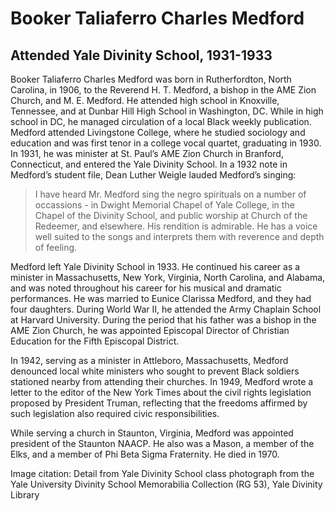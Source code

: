 # Booker Taliaferro Charles Medford
## Attended Yale Divinity School, 1931-1933
Booker Taliaferro Charles Medford was born in Rutherfordton, North Carolina, in 1906, to the Reverend H. T. Medford, a bishop in the AME Zion Church, and M. E. Medford. He attended high school in Knoxville, Tennessee, and at Dunbar Hill High School in Washington, DC. While in high school in DC, he managed circulation of a local Black weekly publication. Medford attended Livingstone College, where he studied sociology and education and was first tenor in a college vocal quartet, graduating in 1930. In 1931, he was minister at St. Paul’s AME Zion Church in Branford, Connecticut, and entered the Yale Divinity School. In a 1932 note in Medford’s student file, Dean Luther Weigle lauded Medford’s singing: 
>I have heard Mr. Medford sing the negro spirituals on a number of occassions - in Dwight Memorial Chapel of Yale College, in the Chapel of the Divinity School, and public worship at Church of the Redeemer, and elsewhere. His rendition is admirable. He has a voice well suited to the songs and interprets them with reverence and depth of feeling.

Medford left Yale Divinity School in 1933. He continued his career as a minister in Massachusetts, New York, Virginia, North Carolina, and Alabama, and was noted throughout his career for his musical and dramatic performances. He was married to Eunice Clarissa Medford, and they had four daughters. During World War II, he attended the Army Chaplain School at Harvard University. During the period that his father was a bishop in the AME Zion Church, he was appointed Episcopal Director of Christian Education for the Fifth Episcopal District.

In 1942, serving as a minister in Attleboro, Massachusetts, Medford denounced local white ministers who sought to prevent Black soldiers stationed nearby from attending their churches. In 1949, Medford wrote a letter to the editor of the New York Times about the civil rights legislation proposed by President Truman, reflecting that the freedoms affirmed by such legislation also required civic responsibilities.

While serving a church in Staunton, Virginia, Medford was appointed president of the Staunton NAACP. He also was a Mason, a member of the Elks, and a member of Phi Beta Sigma Fraternity. He died in 1970.

Image citation: Detail from Yale Divinity School class photograph from the Yale University Divinity School Memorabilia Collection (RG 53), Yale Divinity Library
